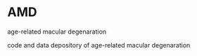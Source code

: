 # AMD
age-related macular degenaration

code and data depository of age-related macular degenaration

